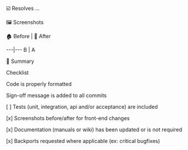 ☑️ Resolves ...

🖼️ Screenshots

🏚️ Before | 🏡 After

---|---
B | A

🚧 Summary

Checklist

Code is properly formatted

Sign-off message is added to all commits

[ ] Tests (unit, integration, api and/or acceptance) are included

[x] Screenshots before/after for front-end changes

[x] Documentation (manuals or wiki) has been updated or is not required

[x] Backports requested where applicable (ex: critical bugfixes)